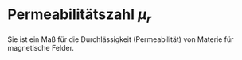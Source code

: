 # Permeabilitätszahl $\mu_r$
Sie ist ein Maß für die Durchlässigkeit (Permeabilität) von Materie für magnetische Felder.
